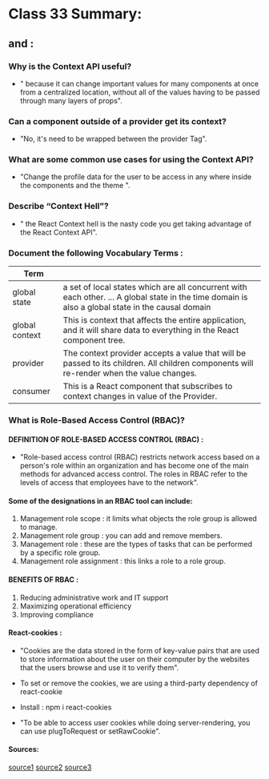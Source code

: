 # Class 33 Summary:

## <Login /> and <Auth /> :

### Why is the Context API useful?

  * " because it can change important values for many components at once from a centralized location, without all of the values having to be passed through many layers of props".

### Can a component outside of a provider get its context?

  * "No, it's need to be wrapped between the provider Tag".

### What are some common use cases for using the Context API?

  * "Change the profile data for the user to be access in any where inside the components and the theme ".

### Describe “Context Hell”?

  * " the React Context hell is the nasty code you get taking advantage of the React Context API".

### Document the following Vocabulary Terms :

| Term      |                                                          |
| -----------  | ----------------------------------------------------------------|
|global state  |a set of local states which are all concurrent with each other. ... A global state in the time domain is also a global state in the causal domain |
|global context  | This is context that affects the entire application, and it will share data to everything in the React component tree. |
|provider  |	The context provider accepts a value that will be passed to its children. All children components will re-render when the value changes. |
|consumer  |This is a React component that subscribes to context changes in value of the Provider. |

### What is Role-Based Access Control (RBAC)?

#### DEFINITION OF ROLE-BASED ACCESS CONTROL (RBAC) : 
  * "Role-based access control (RBAC) restricts network access based on a person's role within an organization and has become one of the main methods for advanced access control. The roles in RBAC refer to the levels of access that employees have to the network".

#### Some of the designations in an RBAC tool can include:
  1. Management role scope : it limits what objects the role group is allowed to manage.
  2. Management role group : you can add and remove members.
  3. Management role : these are the types of tasks that can be performed by a specific role group.
  4. Management role assignment  : this links a role to a role group.

#### BENEFITS OF RBAC :
  1. Reducing administrative work and IT support
  2. Maximizing operational efficiency
  3. Improving compliance

#### React-cookies :

  * "Cookies are the data stored in the form of key-value pairs that are used to store information about the user on their computer by the websites that the users browse and use it to verify them".

  * To set or remove the cookies, we are using a third-party dependency of react-cookie

  * Install : npm i react-cookies

  * "To be able to access user cookies while doing server-rendering, you can use plugToRequest or setRawCookie".

#### Sources:
[source1](https://dev.to/alfredosalzillo/the-react-context-hell-7p4)
[source2](https://digitalguardian.com/blog/what-role-based-access-control-rbac-examples-benefits-and-more)
[source3](https://www.npmjs.com/package/react-cookies)

